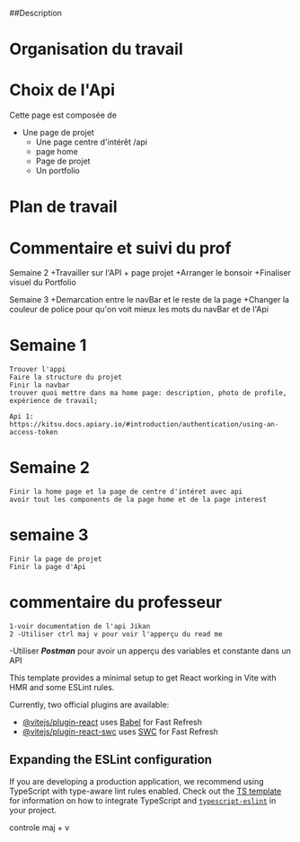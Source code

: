 ##Description

# Organisation du travail

# Choix de l'Api
Cette page est composée de
+ Une page de projet
     + Une page centre d'intérêt /api
     + page home
     + Page de projet
     + Un portfolio


# Plan de travail
# Commentaire et suivi du prof
Semaine 2
+Travailler sur l'API + page projet
+Arranger le bonsoir
+Finaliser visuel du Portfolio

Semaine 3
+Demarcation entre le navBar et le reste de la page
+Changer la couleur de police pour qu'on voit mieux les mots du navBar et de l'Api

# Semaine 1
    Trouver l'appi
    Faire la structure du projet 
    Finir la navbar
    trouver quoi mettre dans ma home page: description, photo de profile, expérience de travail;

    Api 1: https://kitsu.docs.apiary.io/#introduction/authentication/using-an-access-token


# Semaine 2

    Finir la home page et la page de centre d'intéret avec api
    avoir tout les components de la page home et de la page interest

# semaine 3

    Finir la page de projet
    Finir la page d'Api
     
  

# commentaire du professeur 
    1-voir documentation de l'api Jikan
    2 -Utiliser ctrl maj v pour voir l'apperçu du read me
-Utiliser ***Postman*** pour avoir un apperçu des variables et constante dans un API


This template provides a minimal setup to get React working in Vite with HMR and some ESLint rules.

Currently, two official plugins are available:

- [@vitejs/plugin-react](https://github.com/vitejs/vite-plugin-react/blob/main/packages/plugin-react) uses [Babel](https://babeljs.io/) for Fast Refresh
- [@vitejs/plugin-react-swc](https://github.com/vitejs/vite-plugin-react/blob/main/packages/plugin-react-swc) uses [SWC](https://swc.rs/) for Fast Refresh

## Expanding the ESLint configuration

If you are developing a production application, we recommend using TypeScript with type-aware lint rules enabled. Check out the [TS template](https://github.com/vitejs/vite/tree/main/packages/create-vite/template-react-ts) for information on how to integrate TypeScript and [`typescript-eslint`](https://typescript-eslint.io) in your project.

controle maj + v